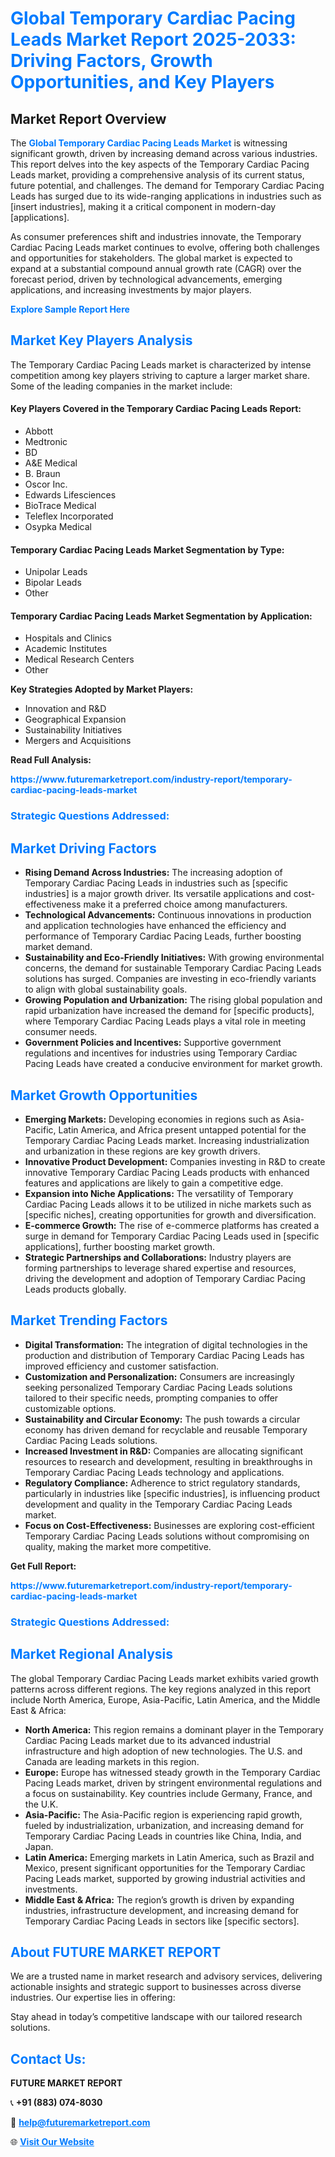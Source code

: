 <h1 style="color: #007BFF;">Global Temporary Cardiac Pacing Leads Market Report 2025-2033: Driving Factors, Growth Opportunities, and Key Players</h1>

<section id="overview">
<h2>Market Report Overview</h2>
<p>The <a href="https://www.futuremarketreport.com/industry-report/temporary-cardiac-pacing-leads-market" style="color: #007BFF; text-decoration: none;"><strong>Global Temporary Cardiac Pacing Leads Market</strong></a> is witnessing significant growth, driven by increasing demand across various industries. This report delves into the key aspects of the Temporary Cardiac Pacing Leads market, providing a comprehensive analysis of its current status, future potential, and challenges. The demand for Temporary Cardiac Pacing Leads has surged due to its wide-ranging applications in industries such as [insert industries], making it a critical component in modern-day [applications].</p>
<p>As consumer preferences shift and industries innovate, the Temporary Cardiac Pacing Leads market continues to evolve, offering both challenges and opportunities for stakeholders. The global market is expected to expand at a substantial compound annual growth rate (CAGR) over the forecast period, driven by technological advancements, emerging applications, and increasing investments by major players.</p>
</section>

<section id="overview">
<p><a href="https://www.futuremarketreport.com/request-sample/reportId=92551" style="color: #007BFF; text-decoration: none;"><strong>Explore Sample Report Here</strong></a></p>
</section>

<section id="key-players">
<h2 style="color: #007BFF;">Market Key Players Analysis</h2>
<p>The Temporary Cardiac Pacing Leads market is characterized by intense competition among key players striving to capture a larger market share. Some of the leading companies in the market include:</p>
<h4>Key Players Covered in the Temporary Cardiac Pacing Leads Report:</h4>
<ul><li>Abbott</li><li>Medtronic</li><li>BD</li><li>A&amp;E Medical</li><li>B. Braun</li><li>Oscor Inc.</li><li>Edwards Lifesciences</li><li>BioTrace Medical</li><li>Teleflex Incorporated</li><li>Osypka Medical</li></ul>
<h4>Temporary Cardiac Pacing Leads Market Segmentation by Type:</h4>
<ul><li>Unipolar Leads</li><li>Bipolar Leads</li><li>Other</li></ul>

<h4>Temporary Cardiac Pacing Leads Market Segmentation by Application:</h4>
<ul><li>Hospitals and Clinics</li><li>Academic Institutes</li><li>Medical Research Centers</li><li>Other</li></ul>
<p><strong>Key Strategies Adopted by Market Players:</strong></p>
<ul>
<li>Innovation and R&D</li>
<li>Geographical Expansion</li>
<li>Sustainability Initiatives</li>
<li>Mergers and Acquisitions</li>
</ul>
</section>

<section>
<p><strong>Read Full Analysis: </strong></p><a href="https://www.futuremarketreport.com/industry-report/temporary-cardiac-pacing-leads-market" style="color: #007BFF; text-decoration: none;"><strong>https://www.futuremarketreport.com/industry-report/temporary-cardiac-pacing-leads-market</strong></a>
<h3 style="color: #007BFF;">Strategic Questions Addressed:</h3>
</section>

<section id="driving-factors">
<h2 style="color: #007BFF;">Market Driving Factors</h2>
<ul>
<li><strong>Rising Demand Across Industries:</strong> The increasing adoption of Temporary Cardiac Pacing Leads in industries such as [specific industries] is a major growth driver. Its versatile applications and cost-effectiveness make it a preferred choice among manufacturers.</li>
<li><strong>Technological Advancements:</strong> Continuous innovations in production and application technologies have enhanced the efficiency and performance of Temporary Cardiac Pacing Leads, further boosting market demand.</li>
<li><strong>Sustainability and Eco-Friendly Initiatives:</strong> With growing environmental concerns, the demand for sustainable Temporary Cardiac Pacing Leads solutions has surged. Companies are investing in eco-friendly variants to align with global sustainability goals.</li>
<li><strong>Growing Population and Urbanization:</strong> The rising global population and rapid urbanization have increased the demand for [specific products], where Temporary Cardiac Pacing Leads plays a vital role in meeting consumer needs.</li>
<li><strong>Government Policies and Incentives:</strong> Supportive government regulations and incentives for industries using Temporary Cardiac Pacing Leads have created a conducive environment for market growth.</li>
</ul>
</section>

<section id="growth-opportunities">
<h2 style="color: #007BFF;">Market Growth Opportunities</h2>
<ul>
<li><strong>Emerging Markets:</strong> Developing economies in regions such as Asia-Pacific, Latin America, and Africa present untapped potential for the Temporary Cardiac Pacing Leads market. Increasing industrialization and urbanization in these regions are key growth drivers.</li>
<li><strong>Innovative Product Development:</strong> Companies investing in R&D to create innovative Temporary Cardiac Pacing Leads products with enhanced features and applications are likely to gain a competitive edge.</li>
<li><strong>Expansion into Niche Applications:</strong> The versatility of Temporary Cardiac Pacing Leads allows it to be utilized in niche markets such as [specific niches], creating opportunities for growth and diversification.</li>
<li><strong>E-commerce Growth:</strong> The rise of e-commerce platforms has created a surge in demand for Temporary Cardiac Pacing Leads used in [specific applications], further boosting market growth.</li>
<li><strong>Strategic Partnerships and Collaborations:</strong> Industry players are forming partnerships to leverage shared expertise and resources, driving the development and adoption of Temporary Cardiac Pacing Leads products globally.</li>
</ul>
</section>

<section id="trending-factors">
<h2 style="color: #007BFF;">Market Trending Factors</h2>
<ul>
<li><strong>Digital Transformation:</strong> The integration of digital technologies in the production and distribution of Temporary Cardiac Pacing Leads has improved efficiency and customer satisfaction.</li>
<li><strong>Customization and Personalization:</strong> Consumers are increasingly seeking personalized Temporary Cardiac Pacing Leads solutions tailored to their specific needs, prompting companies to offer customizable options.</li>
<li><strong>Sustainability and Circular Economy:</strong> The push towards a circular economy has driven demand for recyclable and reusable Temporary Cardiac Pacing Leads solutions.</li>
<li><strong>Increased Investment in R&D:</strong> Companies are allocating significant resources to research and development, resulting in breakthroughs in Temporary Cardiac Pacing Leads technology and applications.</li>
<li><strong>Regulatory Compliance:</strong> Adherence to strict regulatory standards, particularly in industries like [specific industries], is influencing product development and quality in the Temporary Cardiac Pacing Leads market.</li>
<li><strong>Focus on Cost-Effectiveness:</strong> Businesses are exploring cost-efficient Temporary Cardiac Pacing Leads solutions without compromising on quality, making the market more competitive.</li>
</ul>
</section>

<section>
<p><strong>Get Full Report: </strong></p><a href="https://www.futuremarketreport.com/industry-report/temporary-cardiac-pacing-leads-market" style="color: #007BFF; text-decoration: none;"><strong>https://www.futuremarketreport.com/industry-report/temporary-cardiac-pacing-leads-market</strong></a>
<h3 style="color: #007BFF;">Strategic Questions Addressed:</h3>
</section>


<section id="regional-analysis">
<h2 style="color: #007BFF;">Market Regional Analysis</h2>
<p>The global Temporary Cardiac Pacing Leads market exhibits varied growth patterns across different regions. The key regions analyzed in this report include North America, Europe, Asia-Pacific, Latin America, and the Middle East & Africa:</p>
<ul>
<li><strong>North America:</strong> This region remains a dominant player in the Temporary Cardiac Pacing Leads market due to its advanced industrial infrastructure and high adoption of new technologies. The U.S. and Canada are leading markets in this region.</li>
<li><strong>Europe:</strong> Europe has witnessed steady growth in the Temporary Cardiac Pacing Leads market, driven by stringent environmental regulations and a focus on sustainability. Key countries include Germany, France, and the U.K.</li>
<li><strong>Asia-Pacific:</strong> The Asia-Pacific region is experiencing rapid growth, fueled by industrialization, urbanization, and increasing demand for Temporary Cardiac Pacing Leads in countries like China, India, and Japan.</li>
<li><strong>Latin America:</strong> Emerging markets in Latin America, such as Brazil and Mexico, present significant opportunities for the Temporary Cardiac Pacing Leads market, supported by growing industrial activities and investments.</li>
<li><strong>Middle East & Africa:</strong> The region’s growth is driven by expanding industries, infrastructure development, and increasing demand for Temporary Cardiac Pacing Leads in sectors like [specific sectors].</li>
</ul>
</section>

<footer>
<h2 style="color: #007BFF;">About FUTURE MARKET REPORT</h2>
<p>We are a trusted name in market research and advisory services, delivering actionable insights and strategic support to businesses across diverse industries. Our expertise lies in offering:</p>

<p>Stay ahead in today’s competitive landscape with our tailored research solutions.</p>

<h2 style="color: #007BFF;">Contact Us:</h2>
<p><strong>FUTURE MARKET REPORT</strong></p>
<p>📞 <strong>+91 (883) 074-8030</strong></p>
<p>📧 <strong><a href="mailto:help@futuremarketreport.com" style="color: #007BFF;">help@futuremarketreport.com</a></strong></p>
<p>🌐 <strong><a href="https://www.futuremarketreport.com/" style="color: #007BFF;">Visit Our Website</a></strong></p>
</footer>